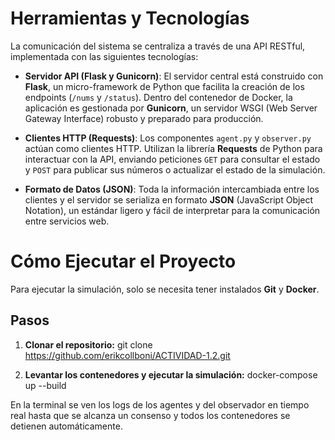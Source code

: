 # Herramientas y Tecnologías
La comunicación del sistema se centraliza a través de una API RESTful, implementada con las siguientes tecnologías:

* **Servidor API (Flask y Gunicorn)**: El servidor central está construido con **Flask**, un micro-framework de Python que facilita la creación de los endpoints (`/nums` y `/status`). Dentro del contenedor de Docker, la aplicación es gestionada por **Gunicorn**, un servidor WSGI (Web Server Gateway Interface) robusto y preparado para producción.

* **Clientes HTTP (Requests)**: Los componentes `agent.py` y `observer.py` actúan como clientes HTTP. Utilizan la librería **Requests** de Python para interactuar con la API, enviando peticiones `GET` para consultar el estado y `POST` para publicar sus números o actualizar el estado de la simulación.

* **Formato de Datos (JSON)**: Toda la información intercambiada entre los clientes y el servidor se serializa en formato **JSON** (JavaScript Object Notation), un estándar ligero y fácil de interpretar para la comunicación entre servicios web.

# Cómo Ejecutar el Proyecto
Para ejecutar la simulación, solo se necesita tener instalados **Git** y **Docker**.

## Pasos
1.  **Clonar el repositorio:**
    git clone https://github.com/erikcollboni/ACTIVIDAD-1.2.git

2.  **Levantar los contenedores y ejecutar la simulación:**
    docker-compose up --build

En la terminal se ven los logs de los agentes y del observador en tiempo real hasta que se alcanza un consenso y todos los contenedores se detienen automáticamente.
